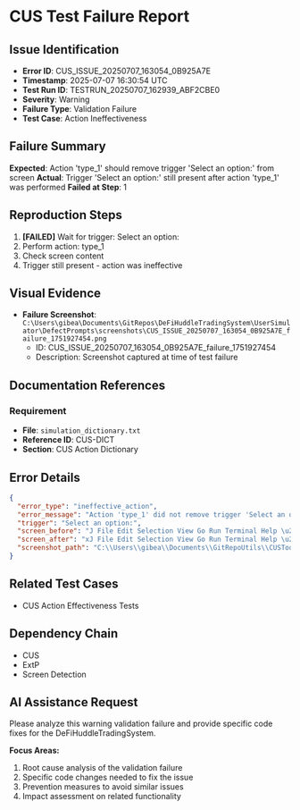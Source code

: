 # CUS Test Failure Report

## Issue Identification
- **Error ID**: CUS_ISSUE_20250707_163054_0B925A7E
- **Timestamp**: 2025-07-07 16:30:54 UTC
- **Test Run ID**: TESTRUN_20250707_162939_ABF2CBE0
- **Severity**: Warning
- **Failure Type**: Validation Failure
- **Test Case**: Action Ineffectiveness

## Failure Summary
**Expected**: Action 'type_1' should remove trigger 'Select an option:' from screen
**Actual**: Trigger 'Select an option:' still present after action 'type_1' was performed
**Failed at Step**: 1

## Reproduction Steps
1. **[FAILED]** Wait for trigger: Select an option:
2. Perform action: type_1
3. Check screen content
4. Trigger still present - action was ineffective

## Visual Evidence
- **Failure Screenshot**: `C:\Users\gibea\Documents\GitRepos\DeFiHuddleTradingSystem\UserSimulator\DefectPrompts\screenshots\CUS_ISSUE_20250707_163054_0B925A7E_failure_1751927454.png`
  - ID: CUS_ISSUE_20250707_163054_0B925A7E_failure_1751927454
  - Description: Screenshot captured at time of test failure

## Documentation References
### Requirement
- **File**: `simulation_dictionary.txt`
- **Reference ID**: CUS-DICT
- **Section**: CUS Action Dictionary

## Error Details
```json
{
  "error_type": "ineffective_action",
  "error_message": "Action 'type_1' did not remove trigger 'Select an option:' from screen",
  "trigger": "Select an option:",
  "screen_before": "J File Edit Selection View Go Run Terminal Help \u20ac5> P GitRepoutils By Bsanonoga - x\n| oO EXPLORER \u00ae CUS.py [2] X \u2014 & EnhancedCUSpy U Dy QO: CHAT 9C+9D-x\nCUSTool > @ CUS.py >... v Read * CUS.py , lines 1127 to 1180\n82 af\nS 83 1 \u00ae Sorry, no response was returned.\n84\n&\u00ae > ExternalRequirementsManagement",
  "screen_after": "xJ File Edit Selection View Go Run Terminal Help \u20ac5 P GitRepoutils\nOo EXPLORER \u00ae@ CUSpy [2] X \u2014 & EnhancedCUS.py U by ao\nCUSTool > CUS py >...\n82\nai 83\n84\n&\u00ae > ExternalRequirementsManagement i\n> Logs \u00b0 86\n\u00a3 \\ NewErrors 87\n\\ NewEvents oe\n> prompts *\nCg jer 90\n> RemediationResults cn\neS) > TestCases 9",
  "screenshot_path": "C:\\Users\\gibea\\Documents\\GitRepoUtils\\CUSTool\\Logs\\Screenshots\\screenshot_1751927451.png"
}
```

## Related Test Cases
- CUS Action Effectiveness Tests

## Dependency Chain
- CUS
- ExtP
- Screen Detection

## AI Assistance Request

Please analyze this warning validation failure and provide specific code fixes for the DeFiHuddleTradingSystem.

**Focus Areas:**
1. Root cause analysis of the validation failure
2. Specific code changes needed to fix the issue
3. Prevention measures to avoid similar issues
4. Impact assessment on related functionality